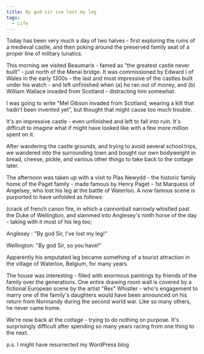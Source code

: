 ```yaml
---
title: By god sir ive lost my leg
tags:
  - Life
---
```




Today has been very much a day of two halves - first exploring the ruins of a medieval castle, and then poking around the preserved family seat of a proper line of military lunatics.

This morning we visited Beaumaris - famed as "the greatest castle never built" - just north of the Menai bridge. It was commissioned by Edward I of Wales in the early 1300s - the last and most impressive of the castles built under his watch - and left unfinished when (a) he ran out of money, and (b) William Wallace invaded from Scotland - distracting him somewhat.

I was going to write "Mel Gibson invaded from Scotland, wearing a kilt that hadn't been invented yet", but thought that might cause too much trouble.

It's an impressive castle - even unfinished and left to fall into ruin. It's difficult to imagine what if might have looked like with a few more million spent on it.

After wandering the castle grounds, and trying to avoid several school trips, we wandered into the surrounding town and bought our own bodyweight in bread, cheese, pickle, and various other things to take back to the cottage later.

The afternoon was taken up with a visit to Plas Newydd - the historic family home of the Paget family - made famous by Henry Paget - 1st Marquess of Angelsey, who lost his leg at the battle of Waterloo. A now famous scene is purported to have unfolded as follows:

(crack of french canon fire, in which a cannonball narrowly whistled past the Duke of Wellington, and slammed into Anglesey's ninth horse of the day - taking with it most of his leg too;

Anglesey : "By god Sir, I've lost my leg!"

Wellington: "By god Sir, so you have!"

Apparently his amputated leg became something of a tourist attraction in the village of Waterloo, Belgium, for many years.

The house was interesting - filled with enormous paintings by friends of the family over the generations. One entire drawing room wall is covered by a fictional European scene by the artist "Rex" Whistler - who's engagement to marry one of the family's daughters would have been announced on his return from Normandy during the second world war. Like so many others, he never came home.

We're now back at the cottage - trying to do nothing on purpose. It's surprisingly difficult after spending so many years racing from one thing to the next.

p.s. I might have resurrected my WordPress blog